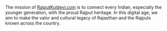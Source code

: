 <p>The mission of <a href='https://www.rajputkuldevi.com'>RajputKuldevi.com</a> is to connect every Indian, especially the younger generation, with the proud Rajput heritage. In this digital age, we aim to make the valor and cultural legacy of Rajasthan and the Rajputs known across the country.</p>
